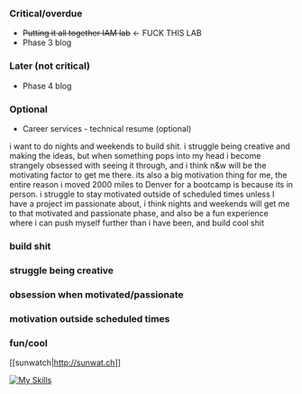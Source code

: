 
### Critical/overdue

- ~~Putting it all together IAM lab~~ <- FUCK THIS LAB
- Phase 3 blog


### Later (not critical)
- Phase 4 blog

### Optional
- Career services - technical resume (optional)

i want to do nights and weekends to build shit. i struggle being creative and making the ideas, but when something pops into my head i become strangely obsessed with seeing it through, and i think n&w will be the motivating factor to get me there. its also a big motivation thing for me, the entire reason i moved 2000 miles to Denver for a bootcamp is because its in person. i struggle to stay motivated outside of scheduled times unless I have a project im passionate about,  i think nights and weekends will get me to that motivated and passionate phase, and also be a fun experience where i can push myself further than i have been, and build cool shit

### build shit
### struggle being creative
### obsession when motivated/passionate
### motivation outside scheduled times
### fun/cool













































[[sunwatch|http://sunwat.ch]]



[![My Skills](https://skillicons.dev/icons?i=js,html,css,wasm)](https://skillicons.dev)